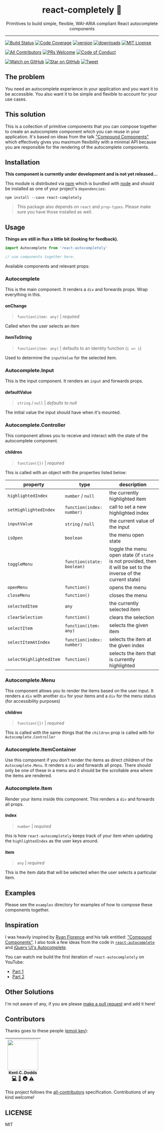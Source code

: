 <div align="center">
<h1>react-completely 🔮</h1>

Primitives to build simple, flexible, WAI-ARIA compliant React autocomplete components
</div>

<hr />

[![Build Status][build-badge]][build]
[![Code Coverage][coverage-badge]][coverage]
[![version][version-badge]][package]
[![downloads][downloads-badge]][npmcharts]
[![MIT License][license-badge]][LICENSE]

[![All Contributors](https://img.shields.io/badge/all_contributors-1-orange.svg?style=flat-square)](#contributors)
[![PRs Welcome][prs-badge]][prs]
[![Code of Conduct][coc-badge]][coc]

[![Watch on GitHub][github-watch-badge]][github-watch]
[![Star on GitHub][github-star-badge]][github-star]
[![Tweet][twitter-badge]][twitter]

## The problem

You need an autocomplete experience in your application and you want it to be
accessible. You also want it to be simple and flexible to account for your use
cases.

## This solution

This is a collection of primitive components that you can compose together to
create an autocomplete component which you can reuse in your application. It's
based on ideas from the talk ["Compound Components"][compound-components-talk]
which effectively gives you maximum flexibility with a minimal API because you
are responsible for the rendering of the autocomplete components.

## Installation

**This component is currently under development and is not yet released...**

This module is distributed via [npm][npm] which is bundled with [node][node] and
should be installed as one of your project's `dependencies`:

```
npm install --save react-completely
```

> This package also depends on `react` and `prop-types`. Please make sure you have
> those installed as well.

## Usage

**Things are still in flux a little bit (looking for feedback).**

```jsx
import Autocomplete from 'react-autocompletely'

// use components together here.
```

Available components and relevant props:

### Autocomplete

This is the main component. It renders a `div` and forwards props. Wrap
everything in this.

#### onChange

> `function(item: any)` | *required*

Called when the user selects an item

#### itemToString

> `function(item: any)` | defaults to an identity function (`i => i`)

Used to determine the `inputValue` for the selected item.

### Autocomplete.Input

This is the input component. It renders an `input` and forwards props.

#### defaultValue

> `string` / `null` | *defaults to null*

The initial value the input should have when it's mounted.

### Autocomplete.Controller

This component allows you to receive and interact with the state of the
autocomplete component.

#### children

> `function({})` | *required*

This is called with an object with the properties listed below:

<!-- This table was generated via http://www.tablesgenerator.com/markdown_tables -->

| property                | type                       | description                                                                                                      |
|-------------------------|----------------------------|------------------------------------------------------------------------------------------------------------------|
| `highlightedIndex`      | `number` / `null`          | the currently highlighted item                                                                                   |
| `setHighlightedIndex`   | `function(index: number)`  | call to set a new highlighted index                                                                              |
| `inputValue`            | `string` / `null`          | the current value of the input                                                                                   |
| `isOpen`                | `boolean`                  | the menu open state                                                                                              |
| `toggleMenu`            | `function(state: boolean)` | toggle the menu open state (if `state` is not provided, then it will be set to the inverse of the current state) |
| `openMenu`              | `function()`               | opens the menu                                                                                                   |
| `closeMenu`             | `function()`               | closes the menu                                                                                                  |
| `selectedItem`          | `any`                      | the currently selected item                                                                                      |
| `clearSelection`        | `function()`               | clears the selection                                                                                             |
| `selectItem`            | `function(item: any)`      | selects the given item                                                                                           |
| `selectItemAtIndex`     | `function(index: number)`  | selects the item at the given index                                                                              |
| `selectHighlightedItem` | `function()`               | selects the item that is currently highlighted                                                                   |

### Autocomplete.Menu

This component allows you to render the items based on the user input. It
renders a `div` with another `div` for your items and a `div` for the menu
status (for accessibility purposes)

#### children

> `function({})` | *required*

This is called with the same things that the `children` prop is called with for
`Autocomplete.Controller`

### Autocomplete.ItemContainer

Use this component if you don't render the items as direct children of the
`Autocomplete.Menu`. It renders a `div` and forwards all props. There should
only be one of these in a menu and it should be the scrollable area where
the items are rendered.

### Autocomplete.Item

Render your items inside this component. This renders a `div` and forwards all
props.

#### index

> `number` | *required*

this is how `react-autocompletely` keeps track of your item when updating the
`highlightedIndex` as the user keys around.

#### item

> `any` | *required*

This is the item data that will be selected when the user selects a particular
item.

## Examples

Please see the `examples` directory for examples of how to compose these
components together.

## Inspiration

I was heavily inspired by [Ryan Florence][ryan] and his talk entitled:
["Compound Components"][compound-components-talk]. I also took a few ideas from
the code in [`react-autocomplete`][react-autocomplete] and
[jQuery UI's Autocomplete][jquery-complete].

You can watch me build the first iteration of `react-autocompletely` on YouTube:

- [Part 1](https://youtu.be/2kzD1IjDy5s)
- [Part 2](https://youtu.be/w1Z7Jvj08_s)

## Other Solutions

I'm not aware of any, if you are please [make a pull request][prs] and add it
here!

## Contributors

Thanks goes to these people ([emoji key][emojis]):

<!-- ALL-CONTRIBUTORS-LIST:START - Do not remove or modify this section -->
| [<img src="https://avatars.githubusercontent.com/u/1500684?v=3" width="100px;"/><br /><sub>Kent C. Dodds</sub>](https://kentcdodds.com)<br />[💻](https://github.com/kentcdodds/react-completely/commits?author=kentcdodds) [📖](https://github.com/kentcdodds/react-completely/commits?author=kentcdodds) 🚇 [⚠️](https://github.com/kentcdodds/react-completely/commits?author=kentcdodds) |
| :---: |
<!-- ALL-CONTRIBUTORS-LIST:END -->

This project follows the [all-contributors][all-contributors] specification.
Contributions of any kind welcome!

## LICENSE

MIT

[npm]: https://www.npmjs.com/
[node]: https://nodejs.org
[build-badge]: https://img.shields.io/travis/kentcdodds/react-completely.svg?style=flat-square
[build]: https://travis-ci.org/kentcdodds/react-completely
[coverage-badge]: https://img.shields.io/codecov/c/github/kentcdodds/react-completely.svg?style=flat-square
[coverage]: https://codecov.io/github/kentcdodds/react-completely
[version-badge]: https://img.shields.io/npm/v/react-completely.svg?style=flat-square
[package]: https://www.npmjs.com/package/react-completely
[downloads-badge]: https://img.shields.io/npm/dm/react-completely.svg?style=flat-square
[npmcharts]: http://npmcharts.com/compare/react-completely
[license-badge]: https://img.shields.io/npm/l/react-completely.svg?style=flat-square
[license]: https://github.com/kentcdodds/react-completely/blob/master/LICENSE
[prs-badge]: https://img.shields.io/badge/PRs-welcome-brightgreen.svg?style=flat-square
[prs]: http://makeapullrequest.com
[donate-badge]: https://img.shields.io/badge/$-support-green.svg?style=flat-square
[coc-badge]: https://img.shields.io/badge/code%20of-conduct-ff69b4.svg?style=flat-square
[coc]: https://github.com/kentcdodds/react-completely/blob/master/other/CODE_OF_CONDUCT.md
[github-watch-badge]: https://img.shields.io/github/watchers/kentcdodds/react-completely.svg?style=social
[github-watch]: https://github.com/kentcdodds/react-completely/watchers
[github-star-badge]: https://img.shields.io/github/stars/kentcdodds/react-completely.svg?style=social
[github-star]: https://github.com/kentcdodds/react-completely/stargazers
[twitter]: https://twitter.com/intent/tweet?text=Check%20out%20react-completely!%20https://github.com/kentcdodds/react-completely%20%F0%9F%91%8D
[twitter-badge]: https://img.shields.io/twitter/url/https/github.com/kentcdodds/react-completely.svg?style=social
[emojis]: https://github.com/kentcdodds/all-contributors#emoji-key
[all-contributors]: https://github.com/kentcdodds/all-contributors
[ryan]: https://github.com/ryanflorence
[compound-components-talk]: https://www.youtube.com/watch?v=hEGg-3pIHlE
[react-autocomplete]: https://www.npmjs.com/package/react-autocomplete
[jquery-complete]: https://jqueryui.com/autocomplete/
